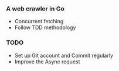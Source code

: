 ### A web crawler in Go
- Concurrent fetching
- Follow TDD methodology


### TODO
- Set up Git account and Commit regularly
- Improve the Async request